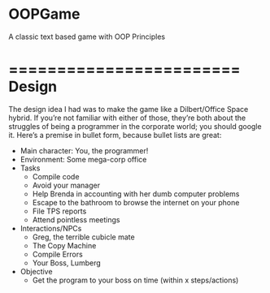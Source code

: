 # OOPGame
A classic text based game with OOP Principles

========================
Design
========================
The design idea I had was to make the game like a Dilbert/Office Space hybrid. If you’re not familiar with either of those, they’re both about the struggles of being a programmer in the corporate world; you should google it. Here’s a premise in bullet form, because bullet lists are great:                                                                                            
  - Main character: You, the programmer!
  - Environment: Some mega-corp office
  - Tasks
    - Compile code
    - Avoid your manager
    - Help Brenda in accounting with her dumb computer problems
    - Escape to the bathroom to browse the internet on your phone 
    - File TPS reports
    - Attend pointless meetings
  - Interactions/NPCs
    - Greg, the terrible cubicle mate
    - The Copy Machine 
    - Compile Errors
    - Your Boss, Lumberg
  - Objective 
    - Get the program to your boss on time (within x steps/actions)

